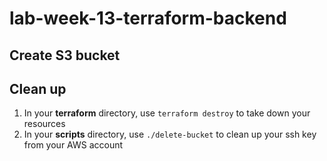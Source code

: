 # lab-week-13-terraform-backend

## Create S3 bucket


## Clean up
1. In your **terraform** directory, use `terraform destroy` to take down your resources
1. In your **scripts** directory, use `./delete-bucket` to clean up your ssh key from your AWS account 